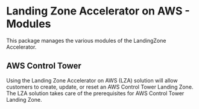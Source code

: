 # Landing Zone Accelerator on AWS - Modules

This package manages the various modules of the LandingZone Accelerator.

## AWS Control Tower

Using the Landing Zone Accelerator on AWS (LZA) solution will allow customers to create, update, or reset an AWS Control Tower Landing Zone. The LZA solution takes care of the prerequisites for AWS Control Tower Landing Zone.

